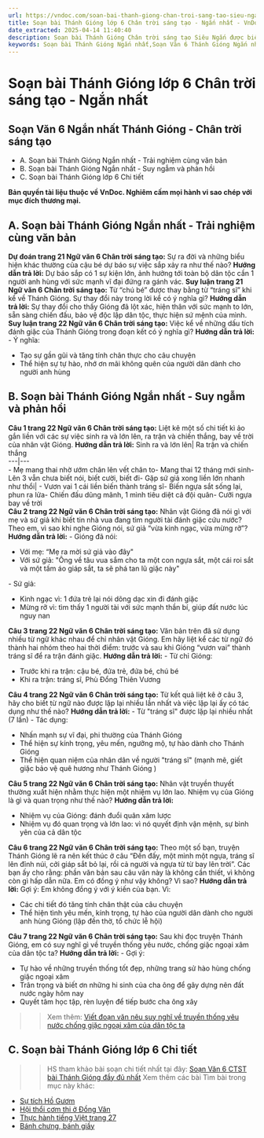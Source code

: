 ```yaml
---
url: https://vndoc.com/soan-bai-thanh-giong-chan-troi-sang-tao-sieu-ngan-274885
title: Soạn bài Thánh Gióng lớp 6 Chân trời sáng tạo - Ngắn nhất - VnDoc.com
date_extracted: 2025-04-14 11:40:40
description: Soạn bài Thánh Gióng Chân trời sáng tạo Siêu Ngắn được biên soạn nhằm giúp các em HS đạt kết quả tốt trong quá trình làm bài tập và học tập môn Ngữ văn lớp 6.
keywords: Soạn bài Thánh Gióng Ngắn nhất,Soạn Văn 6 Thánh Gióng Ngắn nhất,Soạn bài Thánh Gióng lớp 6 Chân trời sáng tạo Ngắn nhất,Soạn bài Thánh Gióng Siêu Ngắn,Soạn bài Thánh Gióng ngắn gọn,Soạn bài Thánh Gióng ngắn,soạn Thánh Gióng ngắn gọn,Soạn văn 6 Thánh Gióng,Soạn bài Thánh Gióng,Soạn Thánh Gióng,Thánh Gióng,Thánh Gióng lớp 6
---
```


# Soạn bài Thánh Gióng lớp 6 Chân trời sáng tạo - Ngắn nhất
## **Soạn Văn 6 Ngắn nhất Thánh Gióng - Chân trời sáng tạo**
  * A. Soạn bài Thánh Gióng Ngắn nhất - Trải nghiệm cùng văn bản 
  * B. Soạn bài Thánh Gióng Ngắn nhất - Suy ngẫm và phản hồi 
  * C. Soạn bài Thánh Gióng lớp 6 Chi tiết

**Bản quyền tài liệu thuộc về VnDoc. Nghiêm cấm mọi hành vi sao chép với mục đích thương mại.**
## **A. Soạn bài Thánh Gióng Ngắn nhất - Trải nghiệm cùng văn bản**
**Dự đoán trang 21 Ngữ văn 6 Chân trời sáng tạo:** Sự ra đời và những biểu hiện khác thường của cậu bé dự báo sự việc sắp xảy ra như thế nào?
**Hướng dẫn trả lời:**
Dự báo sắp có 1 sự kiện lớn, ảnh hưởng tới toàn bộ dân tộc cần 1 người anh hùng với sức mạnh vĩ đại đứng ra gánh vác.
**Suy luận trang 21 Ngữ văn 6 Chân trời sáng tạo:** Từ “chú bé” được thay bằng từ “tráng sĩ” khi kể về Thánh Gióng. Sự thay đổi này trong lời kể có ý nghĩa gì?
**Hướng dẫn trả lời:**
Sự thay đổi cho thấy Gióng đã lột xác, hiện thân với sức mạnh to lớn, sẵn sàng chiến đấu, bảo vệ độc lập dân tộc, thực hiện sứ mệnh của mình.
**Suy luận trang 22 Ngữ văn 6 Chân trời sáng tạo:** Việc kể về những dấu tích đánh giặc của Thánh Gióng trong đoạn kết có ý nghĩa gì?
**Hướng dẫn trả lời:**
\- Ý nghĩa:
  * Tạo sự gần gũi và tăng tính chân thực cho câu chuyện
  * Thể hiện sự tự hào, nhớ ơn mãi không quên của người dân dành cho người anh hùng

## **B. Soạn bài Thánh Gióng Ngắn nhất - Suy ngẫm và phản hồi**
**Câu 1 trang 22 Ngữ văn 6 Chân trời sáng tạo:** Liệt kê một số chi tiết kì ảo gắn liền với các sự việc sinh ra và lớn lên, ra trận và chiến thắng, bay về trời của nhân vật Gióng.
**Hướng dẫn trả lời:**
Sinh ra và lớn lên| Ra trận và chiến thắng  
---|---  
\- Mẹ mang thai nhờ ướm chân lên vết chân to- Mang thai 12 tháng mới sinh- Lên 3 vẫn chưa biết nói, biết cười, biết đi- Gặp sứ giả xong liền lớn nhanh như thổi| \- Vươn vai 1 cái liền biến thành tráng sĩ- Biến ngựa sắt sống lại, phun ra lửa- Chiến đấu dũng mãnh, 1 mình tiêu diệt cả đội quân- Cưỡi ngựa bay về trời  
**Câu 2 trang 22 Ngữ văn 6 Chân trời sáng tạo:** Nhân vật Gióng đã nói gì với mẹ và sứ giả khi biết tin nhà vua đang tìm người tài đánh giặc cứu nước? Theo em, vì sao khi nghe Gióng nói, sứ giả “vừa kinh ngạc, vừa mừng rỡ”?
**Hướng dẫn trả lời:**
\- Gióng đã nói:
  * Với mẹ: “Mẹ ra mời sứ giả vào đây"
  * Với sứ giả: "Ông về tâu vua sắm cho ta một con ngựa sắt, một cái roi sắt và một tấm áo giáp sắt, ta sẽ phá tan lũ giặc này"

\- Sứ giả:
  * Kinh ngạc vì: 1 đứa trẻ lại nói dõng dạc xin đi đánh giặc
  * Mừng rỡ vì: tìm thấy 1 người tài với sức mạnh thần bí, giúp đất nước lúc nguy nan

**Câu 3 trang 22 Ngữ văn 6 Chân trời sáng tạo:** Văn bản trên đã sử dụng nhiều từ ngữ khác nhau để chỉ nhân vật Gióng. Em hãy liệt kể các từ ngữ đó thành hai nhóm theo hai thời điểm: trước và sau khi Gióng “vươn vai” thành tráng sĩ để ra trận đánh giặc.
**Hướng dẫn trả lời:**
\- Từ chỉ Gióng:
  * Trước khi ra trận: cậu bé, đứa trẻ, đứa bé, chú bé
  * Khi ra trận: tráng sĩ, Phù Đổng Thiên Vương

**Câu 4 trang 22 Ngữ văn 6 Chân trời sáng tạo:** Từ kết quả liệt kê ở câu 3, hãy cho biết từ ngữ nào được lặp lại nhiều lần nhất và việc lặp lại ấy có tác dụng như thế nào?
**Hướng dẫn trả lời:**
\- Từ "tráng sĩ" được lặp lại nhiều nhất \(7 lần\)
\- Tác dụng:
  * Nhấn mạnh sự vĩ đại, phi thường của Thánh Gióng
  * Thể hiện sự kính trọng, yêu mến, ngưỡng mộ, tự hào dành cho Thánh Gióng
  * Thể hiện quan niệm của nhân dân về người "tráng sĩ" \(mạnh mẽ, giết giặc bảo vệ quê hương như Thánh Gióng \)

**Câu 5 trang 22 Ngữ văn 6 Chân trời sáng tạo:** Nhân vật truyền thuyết thường xuất hiện nhằm thực hiện một nhiệm vụ lớn lao. Nhiệm vụ của Gióng là gì và quan trọng như thế nào?
**Hướng dẫn trả lời:**
  * Nhiệm vụ của Gióng: đánh đuổi quân xâm lược
  * Nhiệm vụ đó quan trọng và lớn lao: vì nó quyết định vận mệnh, sự bình yên của cả dân tộc

**Câu 6 trang 22 Ngữ văn 6 Chân trời sáng tạo:** Theo một số bạn, truyện Thánh Gióng lẽ ra nên kết thúc ở câu “Đến đấy, một mình một ngựa, tráng sĩ lên đỉnh núi, cởi giáp sắt bỏ lại, rồi cả người và ngựa từ từ bay lên trời”. Các bạn ấy cho rằng: phần văn bản sau câu văn này là không cần thiết, vì không còn gì hấp dẫn nữa. Em có đồng ý như vậy không? Vì sao?
**Hướng dẫn trả lời:**
Gợi ý: Em không đồng ý với ý kiến của bạn. Vì:
  * Các chi tiết đó tăng tính chân thật của câu chuyện
  * Thể hiện tình yêu mến, kính trọng, tự hào của người dân dành cho người anh hùng Gióng \(lập đền thờ, tổ chức lễ hội\)

**Câu 7 trang 22 Ngữ văn 6 Chân trời sáng tạo:** Sau khi đọc truyện Thánh Gióng, em có suy nghĩ gì về truyền thống yêu nước, chống giặc ngoại xâm của dân tộc ta?
**Hướng dẫn trả lời:**
\- Gợi ý:
  * Tự hào về những truyền thống tốt đẹp, những trang sử hào hùng chống giặc ngoại xâm
  * Trân trọng và biết ơn những hi sinh của cha ông để gây dựng nên đất nước ngày hôm nay
  * Quyết tâm học tập, rèn luyện để tiếp bước cha ông xây

>> Xem thêm: [Viết đoạn văn nêu suy nghĩ về truyền thống yêu nước chống giặc ngoại xâm của dân tộc ta](<https://vndoc.com/em-co-suy-nghi-gi-ve-truyen-thong-yeu-nuoc-chong-giac-ngoai-xam-cua-dan-toc-ta-273141>)
## **C. Soạn bài Thánh Gióng lớp 6 Chi tiết**
>> HS tham khảo bài soạn chi tiết nhất tại đây: [Soạn Văn 6 CTST bài Thánh Gióng đầy đủ nhất](<https://vndoc.com/soan-thanh-giong-233673>)
Xem thêm các bài Tìm bài trong mục này khác:
  * [Sự tích Hồ Gươm](</soan-bai-su-tich-ho-guom-sieu-ngan-chan-troi-sang-tao-274903>)
  * [Hội thổi cơm thi ở Đồng Vân](</soan-bai-hoi-thoi-com-thi-o-dong-van-ngan-gon-275199>)
  * [Thực hành tiếng Việt trang 27](</soan-bai-thuc-hanh-tieng-viet-trang-27-ngan-gon-275202>)
  * [Bánh chưng, bánh giầy](</soan-van-6-banh-chung-banh-giay-1380>)

